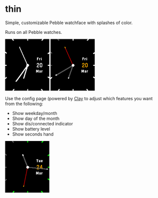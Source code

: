# thin

Simple, customizable Pebble watchface with splashes of color. 

Runs on all Pebble watches.

![](screenshots/aplite-1.png) ![](screenshots/basalt-1.png)

Use the config page (powered by [Clay](https://github.com/pebble/clay) to
adjust which features you want from the following:

- Show weekday/month
- Show day of the month
- Show dis/connected indicator
- Show battery level
- Show seconds hand

![](screenshots/basalt-charging-1.png)
